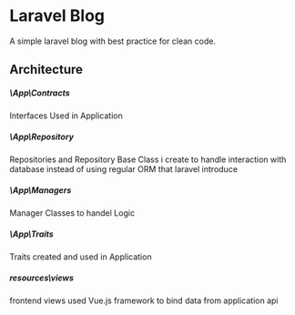 # Laravel Blog 

A simple laravel blog with best practice for clean code.

## Architecture

##### \App\Contracts 
 
   Interfaces Used in Application

##### \App\Repository

   Repositories and Repository Base Class i create to handle interaction with database 
   instead of using regular ORM that laravel introduce 
   
##### \App\Managers
    
   Manager Classes to handel Logic 
   
##### \App\Traits
    
   Traits created and used in Application
   
##### resources\views
   
   frontend views used Vue.js framework to bind data from application api
   
